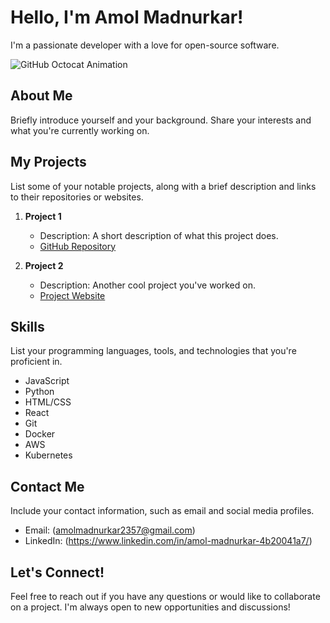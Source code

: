 # Hello, I'm Amol Madnurkar!

I'm a passionate developer with a love for open-source software.

![GitHub Octocat Animation](https://images-prod.dazeddigital.com/1050/azure/dazed-prod/1340/3/1343132.jpeg)

## About Me

Briefly introduce yourself and your background. Share your interests and what you're currently working on.

## My Projects

List some of your notable projects, along with a brief description and links to their repositories or websites.

1. **Project 1**
   - Description: A short description of what this project does.
   - [GitHub Repository](https://github.com/yourusername/project1)

2. **Project 2**
   - Description: Another cool project you've worked on.
   - [Project Website](https://www.project2.com)

## Skills

List your programming languages, tools, and technologies that you're proficient in.

- JavaScript
- Python
- HTML/CSS
- React
- Git
- Docker
- AWS
- Kubernetes

## Contact Me

Include your contact information, such as email and social media profiles.

- Email: (amolmadnurkar2357@gmail.com)
- LinkedIn: (https://www.linkedin.com/in/amol-madnurkar-4b20041a7/)
## Let's Connect!

Feel free to reach out if you have any questions or would like to collaborate on a project. I'm always open to new opportunities and discussions!
